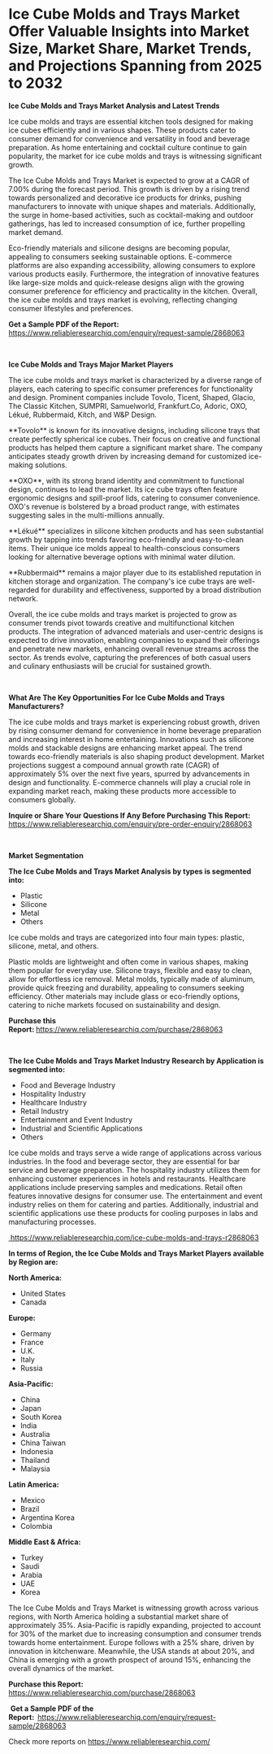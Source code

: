 <p><h1>Ice Cube Molds and Trays Market Offer Valuable Insights into Market Size, Market Share, Market Trends, and Projections Spanning from 2025 to 2032</h1></p><p><strong>Ice Cube Molds and Trays Market Analysis and Latest Trends</strong></p>
<p><p>Ice cube molds and trays are essential kitchen tools designed for making ice cubes efficiently and in various shapes. These products cater to consumer demand for convenience and versatility in food and beverage preparation. As home entertaining and cocktail culture continue to gain popularity, the market for ice cube molds and trays is witnessing significant growth.</p><p>The Ice Cube Molds and Trays Market is expected to grow at a CAGR of 7.00% during the forecast period. This growth is driven by a rising trend towards personalized and decorative ice products for drinks, pushing manufacturers to innovate with unique shapes and materials. Additionally, the surge in home-based activities, such as cocktail-making and outdoor gatherings, has led to increased consumption of ice, further propelling market demand.</p><p>Eco-friendly materials and silicone designs are becoming popular, appealing to consumers seeking sustainable options. E-commerce platforms are also expanding accessibility, allowing consumers to explore various products easily. Furthermore, the integration of innovative features like large-size molds and quick-release designs align with the growing consumer preference for efficiency and practicality in the kitchen. Overall, the ice cube molds and trays market is evolving, reflecting changing consumer lifestyles and preferences.</p></p>
<p><strong>Get a Sample PDF of the Report:&nbsp;</strong> <a href="https://www.reliableresearchiq.com/enquiry/request-sample/2868063?utm_campaign=3347&utm_medium=2&utm_source=Github&utm_content=ia&utm_term=12032025&utm_id=ice-cube-molds-and-trays">https://www.reliableresearchiq.com/enquiry/request-sample/2868063</a></p>
<p>&nbsp;</p>
<p><strong>Ice Cube Molds and Trays Major Market Players</strong></p>
<p><p>The ice cube molds and trays market is characterized by a diverse range of players, each catering to specific consumer preferences for functionality and design. Prominent companies include Tovolo, Ticent, Shaped, Glacio, The Classic Kitchen, SUMPRI, Samuelworld, Frankfurt.Co, Adoric, OXO, Lékué, Rubbermaid, Kitch, and W&P Design.</p><p>**Tovolo** is known for its innovative designs, including silicone trays that create perfectly spherical ice cubes. Their focus on creative and functional products has helped them capture a significant market share. The company anticipates steady growth driven by increasing demand for customized ice-making solutions.</p><p>**OXO**, with its strong brand identity and commitment to functional design, continues to lead the market. Its ice cube trays often feature ergonomic designs and spill-proof lids, catering to consumer convenience. OXO's revenue is bolstered by a broad product range, with estimates suggesting sales in the multi-millions annually.</p><p>**Lékué** specializes in silicone kitchen products and has seen substantial growth by tapping into trends favoring eco-friendly and easy-to-clean items. Their unique ice molds appeal to health-conscious consumers looking for alternative beverage options with minimal water dilution.</p><p>**Rubbermaid** remains a major player due to its established reputation in kitchen storage and organization. The company's ice cube trays are well-regarded for durability and effectiveness, supported by a broad distribution network.</p><p>Overall, the ice cube molds and trays market is projected to grow as consumer trends pivot towards creative and multifunctional kitchen products. The integration of advanced materials and user-centric designs is expected to drive innovation, enabling companies to expand their offerings and penetrate new markets, enhancing overall revenue streams across the sector. As trends evolve, capturing the preferences of both casual users and culinary enthusiasts will be crucial for sustained growth.</p></p>
<p>&nbsp;</p>
<p><strong>What Are The Key Opportunities For Ice Cube Molds and Trays Manufacturers?</strong></p>
<p><p>The ice cube molds and trays market is experiencing robust growth, driven by rising consumer demand for convenience in home beverage preparation and increasing interest in home entertaining. Innovations such as silicone molds and stackable designs are enhancing market appeal. The trend towards eco-friendly materials is also shaping product development. Market projections suggest a compound annual growth rate (CAGR) of approximately 5% over the next five years, spurred by advancements in design and functionality. E-commerce channels will play a crucial role in expanding market reach, making these products more accessible to consumers globally.</p></p>
<p><strong>Inquire or Share Your Questions If Any Before Purchasing This Report:</strong> <a href="https://www.reliableresearchiq.com/enquiry/pre-order-enquiry/2868063?utm_campaign=3347&utm_medium=2&utm_source=Github&utm_content=ia&utm_term=12032025&utm_id=ice-cube-molds-and-trays">https://www.reliableresearchiq.com/enquiry/pre-order-enquiry/2868063</a></p>
<p>&nbsp;</p>
<p><strong>Market Segmentation</strong></p>
<p><strong>The Ice Cube Molds and Trays Market Analysis by types is segmented into:</strong></p>
<p><ul><li>Plastic</li><li>Silicone</li><li>Metal</li><li>Others</li></ul></p>
<p><p>Ice cube molds and trays are categorized into four main types: plastic, silicone, metal, and others. </p><p>Plastic molds are lightweight and often come in various shapes, making them popular for everyday use. Silicone trays, flexible and easy to clean, allow for effortless ice removal. Metal molds, typically made of aluminum, provide quick freezing and durability, appealing to consumers seeking efficiency. Other materials may include glass or eco-friendly options, catering to niche markets focused on sustainability and design.</p></p>
<p><strong>Purchase this Report:&nbsp;</strong><a href="https://www.reliableresearchiq.com/purchase/2868063?utm_campaign=3347&utm_medium=2&utm_source=Github&utm_content=ia&utm_term=12032025&utm_id=ice-cube-molds-and-trays">https://www.reliableresearchiq.com/purchase/2868063</a></p>
<p>&nbsp;</p>
<p><strong>The Ice Cube Molds and Trays Market Industry Research by Application is segmented into:</strong></p>
<p><ul><li>Food and Beverage Industry</li><li>Hospitality Industry</li><li>Healthcare Industry</li><li>Retail Industry</li><li>Entertainment and Event Industry</li><li>Industrial and Scientific Applications</li><li>Others</li></ul></p>
<p><p>Ice cube molds and trays serve a wide range of applications across various industries. In the food and beverage sector, they are essential for bar service and beverage preparation. The hospitality industry utilizes them for enhancing customer experiences in hotels and restaurants. Healthcare applications include preserving samples and medications. Retail often features innovative designs for consumer use. The entertainment and event industry relies on them for catering and parties. Additionally, industrial and scientific applications use these products for cooling purposes in labs and manufacturing processes.</p></p>
<p><a href="https://www.reliableresearchiq.com/ice-cube-molds-and-trays-r2868063?utm_campaign=3347&utm_medium=2&utm_source=Github&utm_content=ia&utm_term=12032025&utm_id=ice-cube-molds-and-trays">&nbsp;https://www.reliableresearchiq.com/ice-cube-molds-and-trays-r2868063</a></p>
<p><strong>In terms of Region, the Ice Cube Molds and Trays Market Players available by Region are:</strong></p>
<p>
    <p> <strong> North America: </strong>
        <ul>
            <li>United States</li>
            <li>Canada</li>
        </ul>
        </p> 
    <p> <strong> Europe: </strong>
        <ul>
            <li>Germany</li>
            <li>France</li>
            <li>U.K.</li>
            <li>Italy</li>
            <li>Russia</li>
        </ul>
        </p> 
    <p> <strong> Asia-Pacific: </strong>
        <ul>
            <li>China</li>
            <li>Japan</li>
            <li>South Korea</li>
            <li>India</li>
            <li>Australia</li>
            <li>China Taiwan</li>
            <li>Indonesia</li>
            <li>Thailand</li>
            <li>Malaysia</li>
        </ul>
        </p> 
    <p> <strong> Latin America: </strong>
        <ul>
            <li>Mexico</li>
            <li>Brazil</li>
            <li>Argentina Korea</li>
            <li>Colombia</li>
        </ul>
        </p> 
    <p> <strong> Middle East & Africa: </strong>
        <ul>
            <li>Turkey</li>
            <li>Saudi</li>
            <li>Arabia</li>
            <li>UAE</li>
            <li>Korea</li>
        </ul>
    </p>
    </p>
<p><p>The Ice Cube Molds and Trays Market is witnessing growth across various regions, with North America holding a substantial market share of approximately 35%. Asia-Pacific is rapidly expanding, projected to account for 30% of the market due to increasing consumption and consumer trends towards home entertainment. Europe follows with a 25% share, driven by innovation in kitchenware. Meanwhile, the USA stands at about 20%, and China is emerging with a growth prospect of around 15%, enhancing the overall dynamics of the market.</p></p>
<p><strong>Purchase this Report: </strong><a href="https://www.reliableresearchiq.com/purchase/2868063?utm_campaign=3347&utm_medium=2&utm_source=Github&utm_content=ia&utm_term=12032025&utm_id=ice-cube-molds-and-trays">https://www.reliableresearchiq.com/purchase/2868063</a></p>
<p>&nbsp;<strong>Get a Sample PDF of the Report:&nbsp;&nbsp;</strong><a href="https://www.reliableresearchiq.com/enquiry/request-sample/2868063?utm_campaign=3347&utm_medium=2&utm_source=Github&utm_content=ia&utm_term=12032025&utm_id=ice-cube-molds-and-trays">https://www.reliableresearchiq.com/enquiry/request-sample/2868063</a></p>
<p><strong></strong></p>
<p>Check more reports on <a href="https://www.reliableresearchiq.com/?utm_campaign=3347&utm_medium=2&utm_source=Github&utm_content=ia&utm_term=12032025&utm_id=ice-cube-molds-and-trays">https://www.reliableresearchiq.com/</a></p>